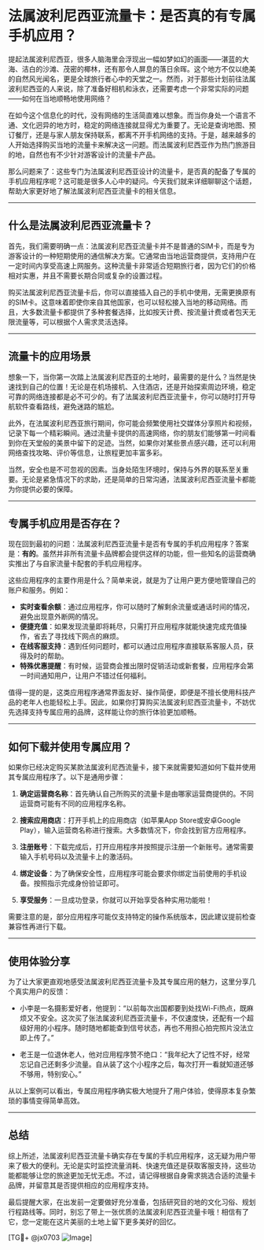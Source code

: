 # 法属波利尼西亚流量卡：是否真的有专属手机应用？

提起法属波利尼西亚，很多人脑海里会浮现出一幅如梦如幻的画面——湛蓝的大海、洁白的沙滩、茂密的椰林，还有那令人屏息的落日余晖。这个地方不仅以绝美的自然风光闻名，更是全球旅行者心中的天堂之一。然而，对于那些计划前往法属波利尼西亚的人来说，除了准备好相机和泳衣，还需要考虑一个非常实际的问题——如何在当地顺畅地使用网络？

在如今这个信息化的时代，没有网络的生活简直难以想象。而当你身处一个语言不通、文化迥异的地方时，稳定的网络连接就显得尤为重要了。无论是查询地图、预订餐厅，还是与家人朋友保持联系，都离不开手机网络的支持。于是，越来越多的人开始选择购买当地的流量卡来解决这一问题。而法属波利尼西亚作为热门旅游目的地，自然也有不少针对游客设计的流量卡产品。

那么问题来了：这些专门为法属波利尼西亚设计的流量卡，是否真的配备了专属的手机应用程序呢？这可能是很多人心中的疑问。今天我们就来详细聊聊这个话题，帮助大家更好地了解法属波利尼西亚流量卡的相关信息。

---

## 什么是法属波利尼西亚流量卡？

首先，我们需要明确一点：法属波利尼西亚流量卡并不是普通的SIM卡，而是专为游客设计的一种短期使用的通信解决方案。它通常由当地运营商提供，支持用户在一定时间内享受高速上网服务。这种流量卡非常适合短期旅行者，因为它们的价格相对实惠，并且不需要长期合同或复杂的设置过程。

购买法属波利尼西亚流量卡后，你可以直接插入自己的手机中使用，无需更换原有的SIM卡。这意味着即使你来自其他国家，也可以轻松接入当地的移动网络。而且，大多数流量卡都提供了多种套餐选择，比如按天计费、按流量计费或者包天无限流量等，可以根据个人需求灵活选择。

---

## 流量卡的应用场景

想象一下，当你第一次踏上法属波利尼西亚的土地时，最需要的是什么？当然是快速找到自己的位置！无论是在机场接机、入住酒店，还是开始探索周边环境，稳定可靠的网络连接都是必不可少的。有了法属波利尼西亚流量卡，你可以随时打开导航软件查看路线，避免迷路的尴尬。

此外，在法属波利尼西亚旅行期间，你可能会频繁使用社交媒体分享照片和视频，记录下每一个精彩瞬间。通过流量卡提供的高速网络，你的朋友们能够第一时间看到你在天堂般的美景中留下的足迹。当然，如果你对某些景点感兴趣，还可以利用网络查找攻略、评价等信息，让旅程更加丰富多彩。

当然，安全也是不可忽视的因素。当身处陌生环境时，保持与外界的联系至关重要。无论是紧急情况下的求助，还是简单的日常沟通，法属波利尼西亚流量卡都能为你提供必要的保障。

---

## 专属手机应用是否存在？

现在回到最初的问题：法属波利尼西亚流量卡是否有专属的手机应用程序？答案是：**有的**。虽然并非所有流量卡品牌都会提供这样的功能，但一些知名的运营商确实推出了与自家流量卡配套的手机应用程序。

这些应用程序的主要作用是什么？简单来说，就是为了让用户更方便地管理自己的账户和服务。例如：

- **实时查看余额**：通过应用程序，你可以随时了解剩余流量或通话时间的情况，避免出现意外断网的情况。
- **便捷充值**：如果发现流量即将耗尽，只需打开应用程序就能快速完成充值操作，省去了寻找线下网点的麻烦。
- **在线客服支持**：遇到任何问题时，都可以通过应用程序直接联系客服人员，获得及时的帮助。
- **特殊优惠提醒**：有时候，运营商会推出限时促销活动或新套餐，应用程序会第一时间通知用户，让用户不错过任何福利。

值得一提的是，这类应用程序通常界面友好、操作简便，即便是不擅长使用科技产品的老年人也能轻松上手。因此，如果你打算购买法属波利尼西亚流量卡，不妨优先选择支持专属应用的品牌，这样能让你的旅行体验更加顺畅。

---

## 如何下载并使用专属应用？

如果你已经决定购买某款法属波利尼西流量卡，接下来就需要知道如何下载并使用其专属应用程序了。以下是通用步骤：

1. **确定运营商名称**：首先确认自己所购买的流量卡是由哪家运营商提供的。不同运营商可能有不同的应用程序名称。
   
2. **搜索应用商店**：打开手机上的应用商店（如苹果App Store或安卓Google Play），输入运营商名称进行搜索。大多数情况下，你会找到官方应用程序。

3. **注册账号**：下载完成后，打开应用程序并按照提示注册一个新账号。通常需要输入手机号码以及流量卡上的激活码。

4. **绑定设备**：为了确保安全性，应用程序可能会要求你绑定当前使用的手机设备。按照指示完成身份验证即可。

5. **享受服务**：一旦成功登录，你就可以开始享受各种实用功能啦！

需要注意的是，部分应用程序可能仅支持特定的操作系统版本，因此建议提前检查兼容性再进行下载。

---

## 使用体验分享

为了让大家更直观地感受法属波利尼西亚流量卡及其专属应用的魅力，这里分享几个真实用户的反馈：

- 小李是一名摄影爱好者，他提到：“以前每次出国都要到处找Wi-Fi热点，既麻烦又不安全。这次买了张法属波利尼西亚流量卡，不仅速度快，还配有一个超级好用的小程序。随时随地都能查到信号状态，再也不用担心拍完照片没法立即上传了。”
  
- 老王是一位退休老人，他对应用程序赞不绝口：“我年纪大了记性不好，经常忘记自己还剩多少流量。自从装了这个小程序之后，每次打开一看就知道还够不够用，特别安心。”

从以上案例可以看出，专属应用程序确实极大地提升了用户体验，使得原本复杂繁琐的事情变得简单高效。

---

## 总结

综上所述，法属波利尼西亚流量卡确实存在专属的手机应用程序，这无疑为用户带来了极大的便利。无论是实时监控流量消耗、快速充值还是获取客服支持，这些功能都能够让您的旅途更加无忧无虑。不过，请记得根据自身需求挑选合适的流量卡品牌，并留意其是否提供相应的应用程序支持。

最后提醒大家，在出发前一定要做好充分准备，包括研究目的地的文化习俗、规划行程路线等。同时，别忘了带上一张优质的法属波利尼西亚流量卡哦！相信有了它，您一定能在这片美丽的土地上留下更多美好的回忆。

[TG💪+ @jx0703 ![Image](https://github.com/user-attachments/assets/dbca1d08-cadb-493c-b0ec-ad6f7a83f270)]
